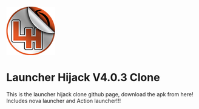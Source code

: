 ![Logo](AppIcon/TrimmedLogo128.png "Launcher Hijack Logo")
# Launcher Hijack V4.0.3 Clone
This is the launcher hijack clone github page, download the apk from here!
Includes nova launcher and Action launcher!!!
